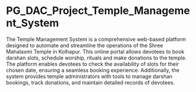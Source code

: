 # PG_DAC_Project_Temple_Management_System

The Temple Management System is a comprehensive web-based platform designed to automate and streamline the
operations of the Shree Mahalaxmi Temple in Kolhapur. This online portal allows devotees to book darshan slots,
schedule worship, rituals and make donations to the temple. The platform enables devotees to check the availability
of slots for their chosen date, ensuring a seamless booking experience. Additionally, the system provides temple
administrators with tools to manage darshan bookings, track donations, and maintain detailed records of devotees.

